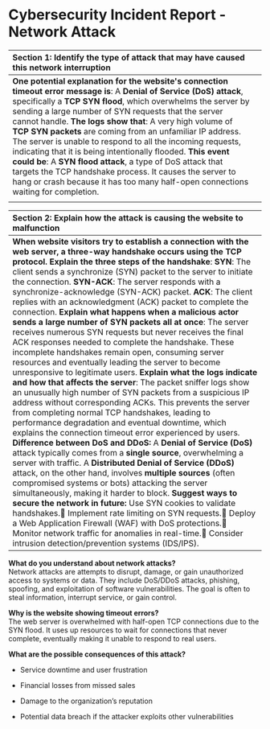 # Cybersecurity Incident Report \- Network Attack

| Section 1: Identify the type of attack that may have caused this  network interruption |  |
| :---- | ----- |
| **One potential explanation for the website's connection timeout error message is**: A **Denial of Service (DoS) attack**, specifically a **TCP SYN flood**, which overwhelms the server by sending a large number of SYN requests that the server cannot handle.  **The logs show that**: A very high volume of **TCP SYN packets** are coming from an unfamiliar IP address. The server is unable to respond to all the incoming requests, indicating that it is being intentionally flooded.  **This event could be**: A **SYN flood attack**, a type of DoS attack that targets the TCP handshake process. It causes the server to hang or crash because it has too many half-open connections waiting for completion.  |  |
|  |  |

| Section 2: Explain how the attack is causing the website to malfunction |
| :---- |
| **When website visitors try to establish a connection with the web server, a three-way handshake occurs using the TCP protocol. Explain the three steps of the handshake**: **SYN**: The client sends a synchronize (SYN) packet to the server to initiate the connection. **SYN-ACK**: The server responds with a synchronize-acknowledge (SYN-ACK) packet. **ACK**: The client replies with an acknowledgment (ACK) packet to complete the connection.  **Explain what happens when a malicious actor sends a large number of SYN packets all at once**: The server receives numerous SYN requests but never receives the final ACK responses needed to complete the handshake. These incomplete handshakes remain open, consuming server resources and eventually leading the server to become unresponsive to legitimate users.  **Explain what the logs indicate and how that affects the server**: The packet sniffer logs show an unusually high number of SYN packets from a suspicious IP address without corresponding ACKs. This prevents the server from completing normal TCP handshakes, leading to performance degradation and eventual downtime, which explains the connection timeout error experienced by users. **Difference between DoS and DDoS:** A **Denial of Service (DoS)** attack typically comes from a **single source**, overwhelming a server with traffic. A **Distributed Denial of Service (DDoS)** attack, on the other hand, involves **multiple sources** (often compromised systems or bots) attacking the server simultaneously, making it harder to block. **Suggest ways to secure the network in future:**  Use SYN cookies to validate handshakes. Implement rate limiting on SYN requests. Deploy a Web Application Firewall (WAF) with DoS protections. Monitor network traffic for anomalies in real-time. Consider intrusion detection/prevention systems (IDS/IPS).  |

**What do you understand about network attacks?**  
 Network attacks are attempts to disrupt, damage, or gain unauthorized access to systems or data. They include DoS/DDoS attacks, phishing, spoofing, and exploitation of software vulnerabilities. The goal is often to steal information, interrupt service, or gain control.

**Why is the website showing timeout errors?**  
 The web server is overwhelmed with half-open TCP connections due to the SYN flood. It uses up resources to wait for connections that never complete, eventually making it unable to respond to real users.

**What are the possible consequences of this attack?**

* Service downtime and user frustration

* Financial losses from missed sales

* Damage to the organization’s reputation

* Potential data breach if the attacker exploits other vulnerabilities
